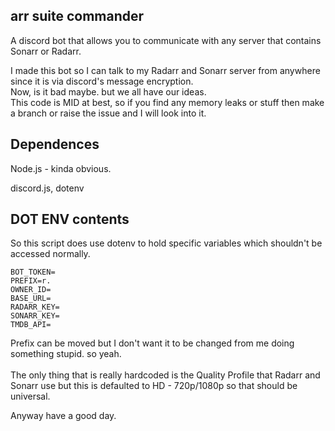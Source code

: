 ## arr suite commander

A discord bot that allows you to communicate with any server that contains Sonarr or Radarr.

I made this bot so I can talk to my Radarr and Sonarr server from anywhere since it is via discord's message encryption.<br>
Now, is it bad maybe. but we all have our ideas.<br>
This code is MID at best, so if you find any memory leaks or stuff then make a branch or raise the issue and I will look into it.

## Dependences
Node.js - kinda obvious.

discord.js, dotenv

## DOT ENV contents
So this script does use dotenv to hold specific variables which shouldn't be accessed normally.

<code>BOT_TOKEN=</code><br>
<code>PREFIX=r.</code><br>
<code>OWNER_ID=</code><br>
<code>BASE_URL=</code><br>
<code>RADARR_KEY=</code><br>
<code>SONARR_KEY=</code><br>
<code>TMDB_API=</code><br>

Prefix can be moved but I don't want it to be changed from me doing something stupid. so yeah.<br><br>
The only thing that is really hardcoded is the Quality Profile that Radarr and Sonarr use but this is defaulted to HD - 720p/1080p so that should be universal.

Anyway have a good day.
